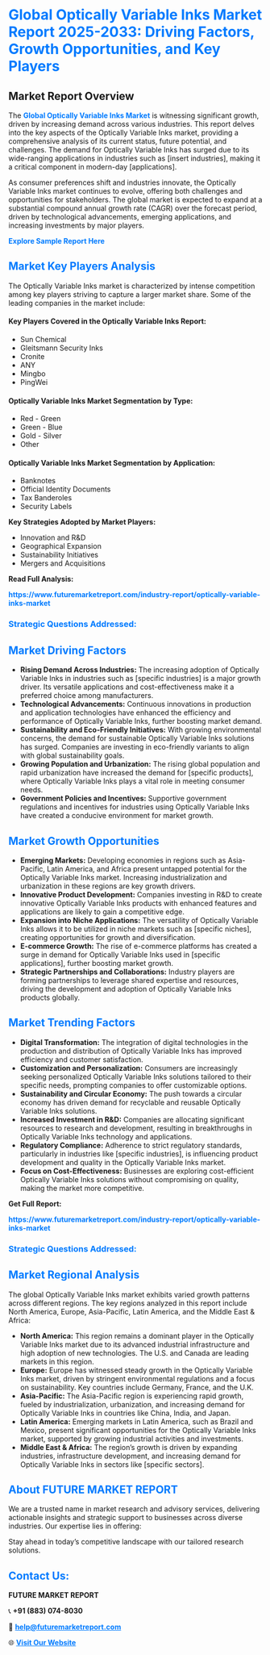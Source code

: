 <h1 style="color: #007BFF;">Global Optically Variable Inks Market Report 2025-2033: Driving Factors, Growth Opportunities, and Key Players</h1>

<section id="overview">
<h2>Market Report Overview</h2>
<p>The <a href="https://www.futuremarketreport.com/industry-report/optically-variable-inks-market" style="color: #007BFF; text-decoration: none;"><strong>Global Optically Variable Inks Market</strong></a> is witnessing significant growth, driven by increasing demand across various industries. This report delves into the key aspects of the Optically Variable Inks market, providing a comprehensive analysis of its current status, future potential, and challenges. The demand for Optically Variable Inks has surged due to its wide-ranging applications in industries such as [insert industries], making it a critical component in modern-day [applications].</p>
<p>As consumer preferences shift and industries innovate, the Optically Variable Inks market continues to evolve, offering both challenges and opportunities for stakeholders. The global market is expected to expand at a substantial compound annual growth rate (CAGR) over the forecast period, driven by technological advancements, emerging applications, and increasing investments by major players.</p>
</section>

<section id="overview">
<p><a href="https://www.futuremarketreport.com/request-sample/reportId=87617" style="color: #007BFF; text-decoration: none;"><strong>Explore Sample Report Here</strong></a></p>
</section>

<section id="key-players">
<h2 style="color: #007BFF;">Market Key Players Analysis</h2>
<p>The Optically Variable Inks market is characterized by intense competition among key players striving to capture a larger market share. Some of the leading companies in the market include:</p>
<h4>Key Players Covered in the Optically Variable Inks Report:</h4>
<ul><li>Sun Chemical</li><li>Gleitsmann Security Inks</li><li>Cronite</li><li>ANY</li><li>Mingbo</li><li>PingWei</li></ul>
<h4>Optically Variable Inks Market Segmentation by Type:</h4>
<ul><li>Red - Green</li><li>Green - Blue</li><li>Gold - Silver</li><li>Other</li></ul>

<h4>Optically Variable Inks Market Segmentation by Application:</h4>
<ul><li>Banknotes</li><li>Official Identity Documents</li><li>Tax Banderoles</li><li>Security Labels</li></ul>
<p><strong>Key Strategies Adopted by Market Players:</strong></p>
<ul>
<li>Innovation and R&D</li>
<li>Geographical Expansion</li>
<li>Sustainability Initiatives</li>
<li>Mergers and Acquisitions</li>
</ul>
</section>

<section>
<p><strong>Read Full Analysis: </strong></p><a href="https://www.futuremarketreport.com/industry-report/optically-variable-inks-market" style="color: #007BFF; text-decoration: none;"><strong>https://www.futuremarketreport.com/industry-report/optically-variable-inks-market</strong></a>
<h3 style="color: #007BFF;">Strategic Questions Addressed:</h3>
</section>

<section id="driving-factors">
<h2 style="color: #007BFF;">Market Driving Factors</h2>
<ul>
<li><strong>Rising Demand Across Industries:</strong> The increasing adoption of Optically Variable Inks in industries such as [specific industries] is a major growth driver. Its versatile applications and cost-effectiveness make it a preferred choice among manufacturers.</li>
<li><strong>Technological Advancements:</strong> Continuous innovations in production and application technologies have enhanced the efficiency and performance of Optically Variable Inks, further boosting market demand.</li>
<li><strong>Sustainability and Eco-Friendly Initiatives:</strong> With growing environmental concerns, the demand for sustainable Optically Variable Inks solutions has surged. Companies are investing in eco-friendly variants to align with global sustainability goals.</li>
<li><strong>Growing Population and Urbanization:</strong> The rising global population and rapid urbanization have increased the demand for [specific products], where Optically Variable Inks plays a vital role in meeting consumer needs.</li>
<li><strong>Government Policies and Incentives:</strong> Supportive government regulations and incentives for industries using Optically Variable Inks have created a conducive environment for market growth.</li>
</ul>
</section>

<section id="growth-opportunities">
<h2 style="color: #007BFF;">Market Growth Opportunities</h2>
<ul>
<li><strong>Emerging Markets:</strong> Developing economies in regions such as Asia-Pacific, Latin America, and Africa present untapped potential for the Optically Variable Inks market. Increasing industrialization and urbanization in these regions are key growth drivers.</li>
<li><strong>Innovative Product Development:</strong> Companies investing in R&D to create innovative Optically Variable Inks products with enhanced features and applications are likely to gain a competitive edge.</li>
<li><strong>Expansion into Niche Applications:</strong> The versatility of Optically Variable Inks allows it to be utilized in niche markets such as [specific niches], creating opportunities for growth and diversification.</li>
<li><strong>E-commerce Growth:</strong> The rise of e-commerce platforms has created a surge in demand for Optically Variable Inks used in [specific applications], further boosting market growth.</li>
<li><strong>Strategic Partnerships and Collaborations:</strong> Industry players are forming partnerships to leverage shared expertise and resources, driving the development and adoption of Optically Variable Inks products globally.</li>
</ul>
</section>

<section id="trending-factors">
<h2 style="color: #007BFF;">Market Trending Factors</h2>
<ul>
<li><strong>Digital Transformation:</strong> The integration of digital technologies in the production and distribution of Optically Variable Inks has improved efficiency and customer satisfaction.</li>
<li><strong>Customization and Personalization:</strong> Consumers are increasingly seeking personalized Optically Variable Inks solutions tailored to their specific needs, prompting companies to offer customizable options.</li>
<li><strong>Sustainability and Circular Economy:</strong> The push towards a circular economy has driven demand for recyclable and reusable Optically Variable Inks solutions.</li>
<li><strong>Increased Investment in R&D:</strong> Companies are allocating significant resources to research and development, resulting in breakthroughs in Optically Variable Inks technology and applications.</li>
<li><strong>Regulatory Compliance:</strong> Adherence to strict regulatory standards, particularly in industries like [specific industries], is influencing product development and quality in the Optically Variable Inks market.</li>
<li><strong>Focus on Cost-Effectiveness:</strong> Businesses are exploring cost-efficient Optically Variable Inks solutions without compromising on quality, making the market more competitive.</li>
</ul>
</section>

<section>
<p><strong>Get Full Report: </strong></p><a href="https://www.futuremarketreport.com/industry-report/optically-variable-inks-market" style="color: #007BFF; text-decoration: none;"><strong>https://www.futuremarketreport.com/industry-report/optically-variable-inks-market</strong></a>
<h3 style="color: #007BFF;">Strategic Questions Addressed:</h3>
</section>


<section id="regional-analysis">
<h2 style="color: #007BFF;">Market Regional Analysis</h2>
<p>The global Optically Variable Inks market exhibits varied growth patterns across different regions. The key regions analyzed in this report include North America, Europe, Asia-Pacific, Latin America, and the Middle East & Africa:</p>
<ul>
<li><strong>North America:</strong> This region remains a dominant player in the Optically Variable Inks market due to its advanced industrial infrastructure and high adoption of new technologies. The U.S. and Canada are leading markets in this region.</li>
<li><strong>Europe:</strong> Europe has witnessed steady growth in the Optically Variable Inks market, driven by stringent environmental regulations and a focus on sustainability. Key countries include Germany, France, and the U.K.</li>
<li><strong>Asia-Pacific:</strong> The Asia-Pacific region is experiencing rapid growth, fueled by industrialization, urbanization, and increasing demand for Optically Variable Inks in countries like China, India, and Japan.</li>
<li><strong>Latin America:</strong> Emerging markets in Latin America, such as Brazil and Mexico, present significant opportunities for the Optically Variable Inks market, supported by growing industrial activities and investments.</li>
<li><strong>Middle East & Africa:</strong> The region’s growth is driven by expanding industries, infrastructure development, and increasing demand for Optically Variable Inks in sectors like [specific sectors].</li>
</ul>
</section>

<footer>
<h2 style="color: #007BFF;">About FUTURE MARKET REPORT</h2>
<p>We are a trusted name in market research and advisory services, delivering actionable insights and strategic support to businesses across diverse industries. Our expertise lies in offering:</p>

<p>Stay ahead in today’s competitive landscape with our tailored research solutions.</p>

<h2 style="color: #007BFF;">Contact Us:</h2>
<p><strong>FUTURE MARKET REPORT</strong></p>
<p>📞 <strong>+91 (883) 074-8030</strong></p>
<p>📧 <strong><a href="mailto:help@futuremarketreport.com" style="color: #007BFF;">help@futuremarketreport.com</a></strong></p>
<p>🌐 <strong><a href="https://www.futuremarketreport.com/" style="color: #007BFF;">Visit Our Website</a></strong></p>
</footer>